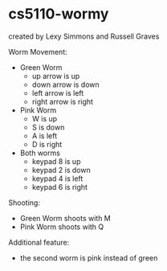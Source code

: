 # cs5110-wormy
created by Lexy Simmons and Russell Graves

Worm Movement:
- Green Worm
  - up arrow is up
  - down arrow is down
  - left arrow is left
  - right arrow is right
- Pink Worm
  - W is up
  - S is down
  - A is left
  - D is right
- Both worms
  - keypad 8 is up
  - keypad 2 is down
  - keypad 4 is left
  - keypad 6 is right

Shooting:
- Green Worm shoots with M
- Pink Worm shoots with Q

Additional feature:
- the second worm is pink instead of green
